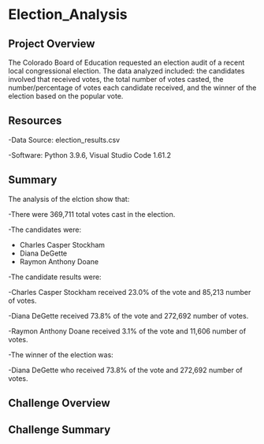 # Election_Analysis

## Project Overview
The Colorado Board of Education requested an election audit of a recent local congressional election. The data analyzed included: the candidates involved that received votes, the total number of votes casted, the number/percentage of votes each candidate received, and the winner of the election based on the popular vote. 

## Resources
-Data Source: election_results.csv

-Software: Python 3.9.6, Visual Studio Code 1.61.2

## Summary
The analysis of the elction show that:

-There were 369,711 total votes cast in the election.

-The candidates were:
  - Charles Casper Stockham
  - Diana DeGette
  - Raymon Anthony Doane

-The candidate results were:
  
  -Charles Casper Stockham received 23.0% of the vote and 85,213 number of votes.
  
  -Diana DeGette received 73.8% of the vote and 272,692 number of votes.
  
  -Raymon Anthony Doane received 3.1% of the vote and 11,606 number of votes.

-The winner of the election was:
  
  -Diana DeGette who received 73.8% of the vote and 272,692 number of votes.

## Challenge Overview

## Challenge Summary
